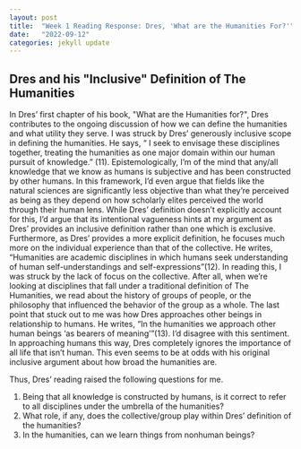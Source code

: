 ```yaml
---
layout: post
title:  "Week 1 Reading Response: Dres, 'What are the Humanities For?'"
date:   "2022-09-12"
categories: jekyll update
---
```

## Dres and his "Inclusive" Definition of The Humanities


In Dres’ first chapter of his book, "What are the Humanities for?", Dres contributes to the ongoing discussion of how we can define the humanities and what utility they serve.
I was struck by Dres’ generously inclusive scope in defining the humanities. He says, “  I seek to envisage these disciplines together, treating the humanities as one major domain within our human pursuit of knowledge.” (11). Epistemologically, I’m of the mind that any/all knowledge that we know as humans is subjective and has been constructed by other humans. In this framework, I’d even argue that fields like the natural sciences are significantly less objective than what they’re perceived as being as they depend on how scholarly elites perceived the world through their human lens. While Dres’ definition doesn’t explicitly account for this, I’d argue that its intentional vagueness hints at my argument as Dres’ provides an inclusive definition rather than one which is exclusive. 
Furthermore, as Dres’ provides a more explicit definition, he focuses much more on the individual experience than that of the collective. He writes, “Humanities are academic disciplines in which humans seek understanding of human self-understandings and self-expressions”(12). In reading this, I was struck by the lack of focus on the collective. After all, when we’re looking at disciplines that fall under a traditional definition of The Humanities, we read about the history of groups of people, or the philosophy that influenced the behavior of the group as a whole. 
The last point that stuck out to me was how Dres approaches other beings in relationship to humans. He writes, “In the humanities we approach other human beings ‘as bearers of meaning’”(13). I’d disagree with this sentiment. In approaching humans this way, Dres completely ignores the importance of all life that isn’t human. This even seems to be at odds with his original inclusive argument about how broad the humanities are.

Thus, Dres’ reading raised the following questions for me. 
1. Being that all knowledge is constructed by humans, is it correct to refer to all disciplines under the umbrella of the humanities?
2. What role, if any, does the collective/group play within Dres’ definition of the humanities?
3. In the humanities, can we learn things from nonhuman beings? 